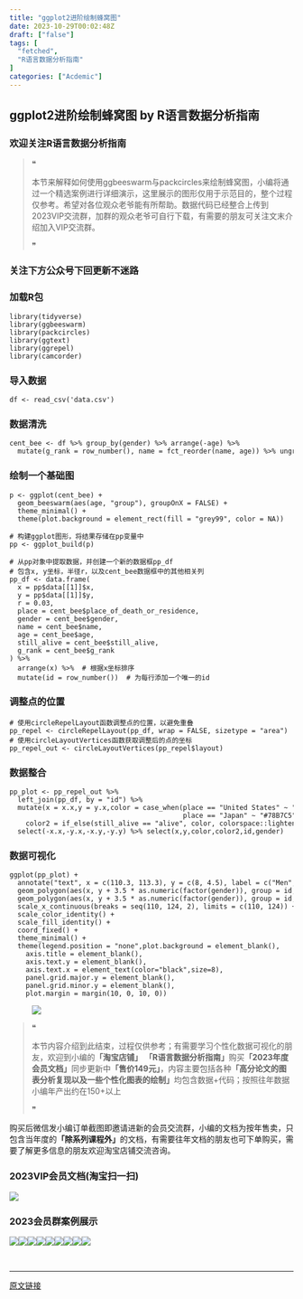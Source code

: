 ```yaml
---
title: "ggplot2进阶绘制蜂窝图"
date: 2023-10-29T00:02:48Z
draft: ["false"]
tags: [
  "fetched",
  "R语言数据分析指南"
]
categories: ["Acdemic"]
---
```

ggplot2进阶绘制蜂窝图 by R语言数据分析指南
------
<div><section data-tool="mdnice编辑器" data-website="https://www.mdnice.com"><h3 data-tool="mdnice编辑器"><span></span><span><span></span>欢迎关注R语言数据分析指南</span><span></span></h3><blockquote data-tool="mdnice编辑器"><span>❝</span><p>本节来解释如何使用ggbeeswarm与packcircles来绘制蜂窝图，小编将通过一个精选案例进行详细演示，这里展示的图形仅用于示范目的，整个过程仅参考。希望对各位观众老爷能有所帮助。数据代码已经整合上传到2023VIP交流群，加群的观众老爷可自行下载，有需要的朋友可关注文末介绍加入VIP交流群。</p><span>❞</span></blockquote><h3 data-tool="mdnice编辑器"><span></span><span><span></span>关注下方公众号下回更新不迷路</span><span></span></h3><section><mp-common-profile data-pluginname="mpprofile" data-id="Mzg3MzQzNTYzMw==" data-headimg="http://mmbiz.qpic.cn/mmbiz_png/EibnicgwScTAZF0rpeZII9Ltl26VbVagriczTria1fib3XgjwwHEHFjPzkmGpqWDVVHBSzhENictUM2iavAKiaM5lc9USw/0?wx_fmt=png" data-nickname="R语言数据分析指南" data-alias="YanJANtwo" data-signature="R语言重症爱好者，喜欢绘制各种精美的图表，喜欢的小伙伴可以关注我，跟我一起学习" data-from="0" data-is_biz_ban="0"></mp-common-profile></section><h3 data-tool="mdnice编辑器"><span></span><span><span></span>加载R包</span><span></span></h3><pre data-tool="mdnice编辑器"><span></span><code><span>library</span>(tidyverse)<br><span>library</span>(ggbeeswarm)<br><span>library</span>(packcircles)<br><span>library</span>(ggtext)<br><span>library</span>(ggrepel)<br><span>library</span>(camcorder)<br></code></pre><h3 data-tool="mdnice编辑器"><span></span><span><span></span>导入数据</span><span></span></h3><pre data-tool="mdnice编辑器"><span></span><code>df &lt;- read_csv(<span>'data.csv'</span>)<br></code></pre><h3 data-tool="mdnice编辑器"><span></span><span><span></span>数据清洗</span><span></span></h3><pre data-tool="mdnice编辑器"><span></span><code>cent_bee &lt;- df %&gt;% group_by(gender) %&gt;% arrange(-age) %&gt;% <br>  mutate(g_rank = row_number(), name = fct_reorder(name, age)) %&gt;% ungroup()<br></code></pre><h3 data-tool="mdnice编辑器"><span></span><span><span></span>绘制一个基础图</span><span></span></h3><pre data-tool="mdnice编辑器"><span></span><code>p &lt;- ggplot(cent_bee) + <br>  geom_beeswarm(aes(age, <span>"group"</span>), groupOnX = <span>FALSE</span>) +<br>  theme_minimal() +<br>  theme(plot.background = element_rect(fill = <span>"grey99"</span>, color = <span>NA</span>))<br><br><span># 构建ggplot图形，将结果存储在pp变量中</span><br>pp &lt;- ggplot_build(p)<br><br><span># 从pp对象中提取数据，并创建一个新的数据框pp_df</span><br><span># 包含x, y坐标，半径r，以及cent_bee数据框中的其他相关列</span><br>pp_df &lt;- data.frame(<br>  x = pp$data[[<span>1</span>]]$x, <br>  y = pp$data[[<span>1</span>]]$y,<br>  r = <span>0.03</span>,<br>  place = cent_bee$place_of_death_or_residence,<br>  gender = cent_bee$gender,<br>  name = cent_bee$name,<br>  age = cent_bee$age,<br>  still_alive = cent_bee$still_alive,<br>  g_rank = cent_bee$g_rank<br>) %&gt;% <br>  arrange(x) %&gt;%  <span># 根据x坐标排序</span><br>  mutate(id = row_number())  <span># 为每行添加一个唯一的id</span><br></code></pre><h3 data-tool="mdnice编辑器"><span></span><span><span></span>调整点的位置</span><span></span></h3><pre data-tool="mdnice编辑器"><span></span><code><span># 使用circleRepelLayout函数调整点的位置，以避免重叠</span><br>pp_repel &lt;- circleRepelLayout(pp_df, wrap = <span>FALSE</span>, sizetype = <span>"area"</span>)<br><span># 使用circleLayoutVertices函数获取调整后的点的坐标</span><br>pp_repel_out &lt;- circleLayoutVertices(pp_repel$layout)<br></code></pre><h3 data-tool="mdnice编辑器"><span></span><span><span></span>数据整合</span><span></span></h3><pre data-tool="mdnice编辑器"><span></span><code>pp_plot &lt;- pp_repel_out %&gt;% <br>  left_join(pp_df, by = <span>"id"</span>) %&gt;% <br>  mutate(x = x.x,y = y.x,color = case_when(place == <span>"United States"</span> ~ <span>"#3B9AB2"</span>,<br>                                           place == <span>"Japan"</span> ~ <span>"#78B7C5"</span>,<span>TRUE</span> ~ <span>"grey20"</span>),<br>    color2 = if_else(still_alive == <span>"alive"</span>, color, colorspace::lighten(color, <span>0.8</span>))) %&gt;% <br>  select(-x.x,-y.x,-x.y,-y.y) %&gt;% select(x,y,color,color2,id,gender)<br></code></pre><h3 data-tool="mdnice编辑器"><span></span><span><span></span>数据可视化</span><span></span></h3><pre data-tool="mdnice编辑器"><span></span><code>ggplot(pp_plot) +<br>  annotate(<span>"text"</span>, x = c(<span>110.3</span>, <span>113.3</span>), y = c(<span>8</span>, <span>4.5</span>), label = c(<span>"Men"</span>, <span>"Women"</span>),hjust = <span>1</span>, size = <span>6</span>,color=<span>"black"</span>) +<br>  geom_polygon(aes(x, y + <span>3.5</span> * as.numeric(factor(gender)), group = id, fill = color2)) +<br>  geom_polygon(aes(x, y + <span>3.5</span> * as.numeric(factor(gender)), group = id, color = alpha(color, <span>0.6</span>)), fill = <span>NA</span>, linewidth = <span>0.5</span>) +<br>  scale_x_continuous(breaks = seq(<span>110</span>, <span>124</span>, <span>2</span>), limits = c(<span>110</span>, <span>124</span>)) +<br>  scale_color_identity() +<br>  scale_fill_identity() +<br>  coord_fixed() +<br>  theme_minimal() +<br>  theme(legend.position = <span>"none"</span>,plot.background = element_blank(),<br>    axis.title = element_blank(),<br>    axis.text.y = element_blank(),<br>    axis.text.x = element_text(color=<span>"black"</span>,size=<span>8</span>),<br>    panel.grid.major.y = element_blank(),<br>    panel.grid.minor.y = element_blank(),<br>    plot.margin = margin(<span>10</span>, <span>0</span>, <span>10</span>, <span>0</span>))<br></code></pre><figure data-tool="mdnice编辑器"><img data-ratio="0.5509259259259259" data-src="https://mmbiz.qpic.cn/mmbiz_png/EibnicgwScTAbHbWpAoGOP2icXGDsjm40BJpoYN3VzxUkW1iaic0RO1ibbez2ciaicgJm2T3h9BDrBeqyk7NxtNerB9n0Q/640?wx_fmt=png" data-type="png" data-w="1080" src="https://mmbiz.qpic.cn/mmbiz_png/EibnicgwScTAbHbWpAoGOP2icXGDsjm40BJpoYN3VzxUkW1iaic0RO1ibbez2ciaicgJm2T3h9BDrBeqyk7NxtNerB9n0Q/640?wx_fmt=png"></figure><blockquote data-tool="mdnice编辑器"><span>❝</span><p>本节内容介绍到此结束，过程仅供参考；有需要学习个性化数据可视化的朋友，欢迎到小编的<strong>「淘宝店铺」</strong> <strong>「R语言数据分析指南」</strong>购买<strong>「2023年度会员文档」</strong>同步更新中<strong>「售价149元」</strong>，内容主要包括各种<strong>「高分论文的图表分析复现以及一些个性化图表的绘制」</strong>均包含数据+代码；按照往年数据小编年产出约在150+以上</p><span>❞</span></blockquote><p data-tool="mdnice编辑器">购买后微信发小编订单截图即邀请进新的会员交流群，小编的文档为按年售卖，只包含当年度的<strong>「除系列课程外」</strong>的文档，有需要往年文档的朋友也可下单购买，需要了解更多信息的朋友欢迎淘宝店铺交流咨询。</p><h3 data-tool="mdnice编辑器"><span></span><span><span></span>2023VIP会员文档(淘宝扫一扫)</span><span></span></h3><p><img data-croporisrc="https://mmbiz.qpic.cn/mmbiz_jpg/EibnicgwScTAbHbWpAoGOP2icXGDsjm40BJLkh8ib9mUkNvxOiaxmz74xZd3kcSPXu7OvzZ4KJgLyMxiaS53SV4k3DuA/0?wx_fmt=jpeg" data-cropx1="126.77419354838709" data-cropx2="1060.6774193548385" data-cropy1="393.7264325323475" data-cropy2="1898.7774730189017" data-galleryid="" data-ratio="1.6113490364025695" data-s="300,640" data-src="https://mmbiz.qpic.cn/mmbiz_jpg/EibnicgwScTAbHbWpAoGOP2icXGDsjm40BJHM2Fib3U72zNZvNCTvjfZpGA1PMuKT3uZAgHIPn6lMovCu5uwPyt2GA/640?wx_fmt=jpeg" data-type="jpeg" data-w="934" src="https://mmbiz.qpic.cn/mmbiz_jpg/EibnicgwScTAbHbWpAoGOP2icXGDsjm40BJHM2Fib3U72zNZvNCTvjfZpGA1PMuKT3uZAgHIPn6lMovCu5uwPyt2GA/640?wx_fmt=jpeg"></p><h3 data-tool="mdnice编辑器"><span></span><span><span></span>2023会员群案例展示</span><span></span></h3><p data-tool="mdnice编辑器"><img data-ratio="0.4255555555555556" data-src="https://mmbiz.qpic.cn/mmbiz_png/EibnicgwScTAbHbWpAoGOP2icXGDsjm40BJIkBCKot5S1IzPuA7fsokFbQSBejL7LbibpkzhjbaXkDKZCLn3fhYjXw/640?wx_fmt=png" data-type="png" data-w="900" src="https://mmbiz.qpic.cn/mmbiz_png/EibnicgwScTAbHbWpAoGOP2icXGDsjm40BJIkBCKot5S1IzPuA7fsokFbQSBejL7LbibpkzhjbaXkDKZCLn3fhYjXw/640?wx_fmt=png"><img data-ratio="0.4255555555555556" data-src="https://mmbiz.qpic.cn/mmbiz_png/EibnicgwScTAbHbWpAoGOP2icXGDsjm40BJOZ1FyNn044ibugPGHrKW8roGd4PEInHRLw05wzbjO59WkxSICia3TlPQ/640?wx_fmt=png" data-type="png" data-w="900" src="https://mmbiz.qpic.cn/mmbiz_png/EibnicgwScTAbHbWpAoGOP2icXGDsjm40BJOZ1FyNn044ibugPGHrKW8roGd4PEInHRLw05wzbjO59WkxSICia3TlPQ/640?wx_fmt=png"><img data-ratio="0.4255555555555556" data-src="https://mmbiz.qpic.cn/mmbiz_png/EibnicgwScTAbHbWpAoGOP2icXGDsjm40BJAoe0VWHCNiacL96GToquHtcetCNyazAg6XbiaKHe1hmJ76OKYxG81BPQ/640?wx_fmt=png" data-type="png" data-w="900" src="https://mmbiz.qpic.cn/mmbiz_png/EibnicgwScTAbHbWpAoGOP2icXGDsjm40BJAoe0VWHCNiacL96GToquHtcetCNyazAg6XbiaKHe1hmJ76OKYxG81BPQ/640?wx_fmt=png"><img data-ratio="0.4255555555555556" data-src="https://mmbiz.qpic.cn/mmbiz_png/EibnicgwScTAbHbWpAoGOP2icXGDsjm40BJXKUmicqjafxamkicmU14lX1n4kTbCXJrX7KkcOy2bUjREk6y6z6fUQYQ/640?wx_fmt=png" data-type="png" data-w="900" src="https://mmbiz.qpic.cn/mmbiz_png/EibnicgwScTAbHbWpAoGOP2icXGDsjm40BJXKUmicqjafxamkicmU14lX1n4kTbCXJrX7KkcOy2bUjREk6y6z6fUQYQ/640?wx_fmt=png"><img data-ratio="0.4255555555555556" data-src="https://mmbiz.qpic.cn/mmbiz_png/EibnicgwScTAbHbWpAoGOP2icXGDsjm40BJuYia8iaGncLNYMVPLYg8J3BQ9LoKcHQQaHyVk8LsOibuvv8UhHV4PV5WQ/640?wx_fmt=png" data-type="png" data-w="900" src="https://mmbiz.qpic.cn/mmbiz_png/EibnicgwScTAbHbWpAoGOP2icXGDsjm40BJuYia8iaGncLNYMVPLYg8J3BQ9LoKcHQQaHyVk8LsOibuvv8UhHV4PV5WQ/640?wx_fmt=png"><img data-ratio="0.4255555555555556" data-src="https://mmbiz.qpic.cn/mmbiz_png/EibnicgwScTAbHbWpAoGOP2icXGDsjm40BJwtwxR63KaY5MchOrWG2pmn7TiaLuFvIiaibdnzKKuLtQqWibAZJQSRxMug/640?wx_fmt=png" data-type="png" data-w="900" src="https://mmbiz.qpic.cn/mmbiz_png/EibnicgwScTAbHbWpAoGOP2icXGDsjm40BJwtwxR63KaY5MchOrWG2pmn7TiaLuFvIiaibdnzKKuLtQqWibAZJQSRxMug/640?wx_fmt=png"><img data-ratio="0.4255555555555556" data-src="https://mmbiz.qpic.cn/mmbiz_png/EibnicgwScTAbHbWpAoGOP2icXGDsjm40BJAEoG3a6oVCabsicYIVxic8FaKjItqVZtNglK76Ll0MibObiarTic27dcUVA/640?wx_fmt=png" data-type="png" data-w="900" src="https://mmbiz.qpic.cn/mmbiz_png/EibnicgwScTAbHbWpAoGOP2icXGDsjm40BJAEoG3a6oVCabsicYIVxic8FaKjItqVZtNglK76Ll0MibObiarTic27dcUVA/640?wx_fmt=png"><img data-ratio="0.4255555555555556" data-src="https://mmbiz.qpic.cn/mmbiz_png/EibnicgwScTAbHbWpAoGOP2icXGDsjm40BJgwPZWfZIUibAMOIRMZvTVTcCcflDys58dDvbycfpXAGWIROxa9j1Olw/640?wx_fmt=png" data-type="png" data-w="900" src="https://mmbiz.qpic.cn/mmbiz_png/EibnicgwScTAbHbWpAoGOP2icXGDsjm40BJgwPZWfZIUibAMOIRMZvTVTcCcflDys58dDvbycfpXAGWIROxa9j1Olw/640?wx_fmt=png"><img data-ratio="0.4255555555555556" data-src="https://mmbiz.qpic.cn/mmbiz_png/EibnicgwScTAbHbWpAoGOP2icXGDsjm40BJjFHutAtLCLlOJf0Q82btKEuviakVXkFPTWtHSE8EnJibZkias8oXU9HZQ/640?wx_fmt=png" data-type="png" data-w="900" src="https://mmbiz.qpic.cn/mmbiz_png/EibnicgwScTAbHbWpAoGOP2icXGDsjm40BJjFHutAtLCLlOJf0Q82btKEuviakVXkFPTWtHSE8EnJibZkias8oXU9HZQ/640?wx_fmt=png"></p></section><p><br></p><p><mp-style-type data-value="3"></mp-style-type></p></div>  
<hr>
<a href="https://mp.weixin.qq.com/s/OWfo2gClQhXnOO_wv1uR2w",target="_blank" rel="noopener noreferrer">原文链接</a>
